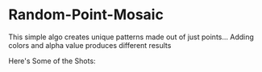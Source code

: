 # Random-Point-Mosaic
This simple algo creates unique patterns made out of just points... Adding colors and alpha value produces different results 

Here's Some of the Shots:

